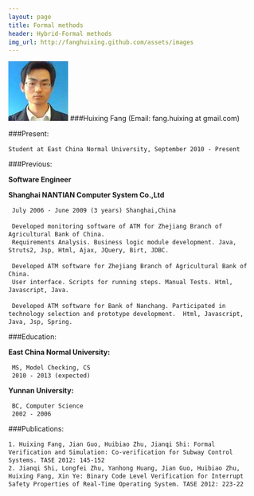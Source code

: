 ```yaml
---
layout: page
title: Formal methods
header: Hybrid-Formal methods
img_url: http://fanghuixing.github.com/assets/images
---
```

![Huixing Fang](assets/images/13238568880001740m.jpg)
###Huixing Fang (Email: fang.huixing at gmail.com)

	

###Present:

    Student at East China Normal University, September 2010 - Present

###Previous:

**Software Engineer**

**Shanghai NANTIAN Computer System Co.,Ltd**
 
     July 2006 - June 2009 (3 years) Shanghai,China
 
     Developed monitoring software of ATM for Zhejiang Branch of Agricultural Bank of China. 
     Requirements Analysis. Business logic module development. Java, Struts2, Jsp, Html, Ajax, JQuery, Birt, JDBC.

     Developed ATM software for Zhejiang Branch of Agricultural Bank of China.
     User interface. Scripts for running steps. Manual Tests. Html, Javascript, Java.
	 
	 Developed ATM software for Bank of Nanchang. Participated in technology selection and prototype development.  Html, Javascript, Java, Jsp, Spring.


###Education:

**East China Normal University:**
     
	 MS, Model Checking, CS
     2010 - 2013 (expected)
	
**Yunnan University:**
     
	 BC, Computer Science
     2002 - 2006
	

###Publications:

    1. Huixing Fang, Jian Guo, Huibiao Zhu, Jianqi Shi: Formal Verification and Simulation: Co-verification for Subway Control Systems. TASE 2012: 145-152
    2. Jianqi Shi, Longfei Zhu, Yanhong Huang, Jian Guo, Huibiao Zhu, Huixing Fang, Xin Ye: Binary Code Level Verification for Interrupt Safety Properties of Real-Time Operating System. TASE 2012: 223-22



